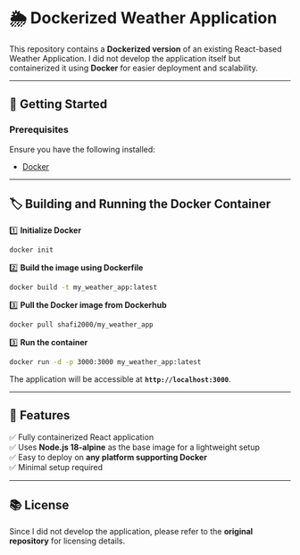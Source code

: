 # 🌦️ Dockerized Weather Application

This repository contains a **Dockerized version** of an existing React-based Weather Application. I did not develop the application itself but containerized it using **Docker** for easier deployment and scalability.

---

## 🚀 Getting Started  

### **Prerequisites**  
Ensure you have the following installed:  
- [Docker](https://www.docker.com/get-started)  

---

## 🏷️ Building and Running the Docker Container

1️⃣ **Initialize Docker**  
```sh
docker init
```
2️⃣ **Build the image using Dockerfile**
```sh
docker build -t my_weather_app:latest
```
3️⃣ **Pull the Docker image from Dockerhub**  
```sh
docker pull shafi2000/my_weather_app
```
3️⃣ **Run the container**  
```sh
docker run -d -p 3000:3000 my_weather_app:latest
```
The application will be accessible at **`http://localhost:3000`**.

---

## 🎯 Features  

✅ Fully containerized React application  
✅ Uses **Node.js 18-alpine** as the base image for a lightweight setup  
✅ Easy to deploy on **any platform supporting Docker**  
✅ Minimal setup required  

---

## 📚 License  

Since I did not develop the application, please refer to the **original repository** for licensing details.  
